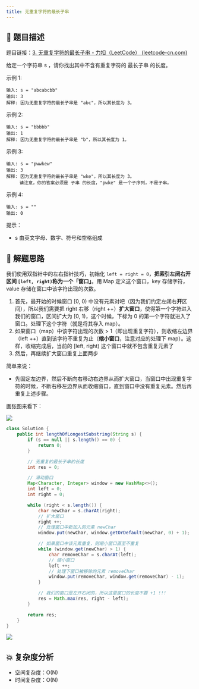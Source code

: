 ```yaml
---
title: 无重复字符的最长子串
---
```


## 📃 题目描述

题目链接：[3. 无重复字符的最长子串 - 力扣（LeetCode） (leetcode-cn.com)](https://leetcode-cn.com/problems/longest-substring-without-repeating-characters/)

给定一个字符串 s ，请你找出其中不含有重复字符的 最长子串 的长度。

 示例 1:

```
输入: s = "abcabcbb"
输出: 3 
解释: 因为无重复字符的最长子串是 "abc"，所以其长度为 3。
```

示例 2:

```
输入: s = "bbbbb"
输出: 1
解释: 因为无重复字符的最长子串是 "b"，所以其长度为 1。
```

示例 3:

```
输入: s = "pwwkew"
输出: 3
解释: 因为无重复字符的最长子串是 "wke"，所以其长度为 3。
     请注意，你的答案必须是 子串 的长度，"pwke" 是一个子序列，不是子串。
```

示例 4:

```
输入: s = ""
输出: 0
```


提示：

- s 由英文字母、数字、符号和空格组成

## 🔔 解题思路

我们使用双指针中的左右指针技巧，初始化 `left = right = 0`，**把索引左闭右开区间 `[left, right)`称为一个「窗口」**。用 Map 定义这个窗口，key 存储字符，value 存储在窗口中该字符出现的次数。

1. 首先，最开始的时候窗口 [0, 0) 中没有元素对吧（因为我们约定左闭右**开**区间），所以我们需要把 right 右移（right ++）**扩大窗口**，使得第一个字符进入我们的窗口，区间扩大为 [0, 1)，这个时候，下标为 0 的第一个字符就进入了窗口。处理下这个字符（就是将其存入 map）。
2. 如果窗口（map）中该字符出现的次数 > 1（即出现重复字符），则收缩左边界（left ++）直到该字符不重复为止（**缩小窗口**，注意对应的处理下 map）。这样，收缩完成后，当前的 [left, right) 这个窗口中就不包含重复元素了
3. 然后，再继续扩大窗口重复上面两步

简单来说：

- 先固定左边界，然后不断向右移动右边界从而扩大窗口，当窗口中出现重复字符的时候，不断右移左边界从而收缩窗口，直到窗口中没有重复元素。然后再重复上述步骤。

画张图来看下：

![](https://gitee.com/veal98/images/raw/master/img/20210928165001.png)


```java
class Solution {
    public int lengthOfLongestSubstring(String s) {
        if (s == null || s.length() == 0) {
            return 0;
        }

        // 无重复的最长子串的长度
        int res = 0;

        // 滑动窗口
        Map<Character, Integer> window = new HashMap<>();
        int left = 0;
        int right = 0;

        while (right < s.length()) {
            char newChar = s.charAt(right);
            // 扩大窗口
            right ++;
            // 处理窗口中新加入的元素 newChar
            window.put(newChar, window.getOrDefault(newChar, 0) + 1);

            // 如果窗口中该元素重复，则缩小窗口直至不重复
            while (window.get(newChar) > 1) {
                char removeChar = s.charAt(left);
                // 缩小窗口
                left ++;
                // 处理下窗口被移除的元素 removeChar
                window.put(removeChar, window.get(removeChar) - 1);
            }

            // 我们的窗口是左开右闭的，所以这里窗口的长度不要 +1 !!!
            res = Math.max(res, right - left);
        }

        return res;
    }
}
```

![](https://gitee.com/veal98/images/raw/master/img/20210928165934.png)

## 💥 复杂度分析

- 空间复杂度：O(N)
- 时间复杂度：O(N)

